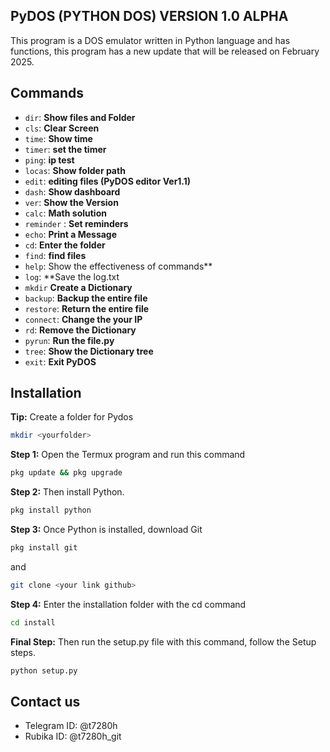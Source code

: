 ## PyDOS (PYTHON DOS) VERSION 1.0 ALPHA
This program is a DOS emulator written in Python language and has functions, this program has a new update that will be released on February 2025.
## Commands
- `dir`: **Show files and Folder**
- `cls`: **Clear Screen**
- `time`: **Show time**
- `timer`: **set the timer**
- `ping`: **ip test**
- `locas`: **Show folder path**
- `edit`: **editing files (PyDOS editor Ver1.1)**
- `dash`: **Show dashboard**
- `ver`: **Show the Version**
- `calc`: **Math solution**
- `reminder` : **Set reminders**
- `echo`: **Print a Message**
- `cd`: **Enter the folder**
- `find`: **find files**
- `help`: Show the effectiveness of commands**
- `log`: **Save the log.txt
- `mkdir` **Create a Dictionary**
- `backup`: **Backup the entire file**
- `restore`: **Return the entire file**
- `connect`: **Change the your IP**
- `rd`: **Remove the Dictionary**
- `pyrun`: **Run the file.py**
- `tree`: **Show the Dictionary tree**
- `exit`: **Exit PyDOS**
## Installation
**Tip:** Create a folder for Pydos
```bash
mkdir <yourfolder>
```
**Step 1:** Open the Termux program and run this command
```bash
pkg update && pkg upgrade
```
**Step 2:** Then install Python.
```bash
pkg install python
```
**Step 3:** Once Python is installed, download Git
```bash
pkg install git
```
and

```bash
git clone <your link github>
```
**Step 4:** Enter the installation folder with the cd command
```bash
cd install
```
**Final Step:** Then run the setup.py file with this command, follow the Setup steps.
```bash
python setup.py
```
## Contact us
- Telegram ID: @t7280h
- Rubika ID: @t7280h_git
